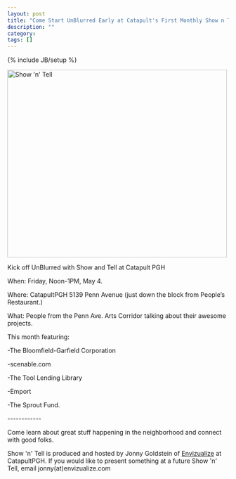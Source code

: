 ```yaml
---
layout: post
title: "Come Start UnBlurred Early at Catapult's First Monthly Show n Tell"
description: ""
category: 
tags: []
---
```

{% include JB/setup %}

<p><a title="Show 'n' Tell by jonny goldstein, on Flickr" href="http://www.flickr.com/photos/jonnygoldstein/7129563467/"><img src="http://farm9.staticflickr.com/8161/7129563467_0771430ab9.jpg" alt="Show 'n' Tell" width="500" height="427" /></a></p>
<p><a title="Show 'n' Tell by jonny goldstein, on Flickr" href="http://www.flickr.com/photos/jonnygoldstein/7129563467/"></a> Kick off UnBlurred with Show and Tell at Catapult PGH</p>
<p>When: Friday, Noon-1PM, May 4.</p>
<p>Where: CatapultPGH 5139 Penn Avenue (just down the block from People&rsquo;s  Restaurant.)</p>
<p>What: People from the Penn Ave. Arts Corridor talking about their awesome projects.</p>
<p>This month featuring:</p>
<p>-The Bloomfield-Garfield Corporation</p>
<p>-scenable.com</p>
<p>-The Tool Lending Library</p>
<p>-Emport</p>
<p>-The Sprout Fund.</p>
<p>------------</p>
<p>Come learn about great stuff happening in the neighborhood and connect with good folks.</p>
<p>Show 'n' Tell is produced and hosted by Jonny Goldstein of <a href="http://envizualize.com">Envizualize</a> at CatapultPGH. If you would like to present something at a future Show 'n' Tell, email jonny(at)envizualize.com</p>
